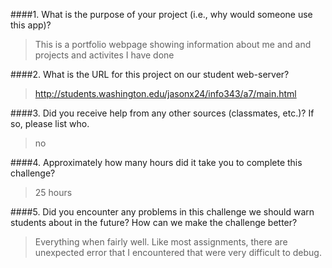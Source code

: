 ####1. What is the purpose of your project (i.e., why would someone use this app)?

>This is a portfolio webpage showing information about me and and projects and activites I have done

####2. What is the URL for this project on our student web-server?

>http://students.washington.edu/jasonx24/info343/a7/main.html

####3. Did you receive help from any other sources (classmates, etc.)? If so, please list who.

>no

####4. Approximately how many hours did it take you to complete this challenge?

>25 hours

####5. Did you encounter any problems in this challenge we should warn students about in the future? How can we make the challenge better?

>Everything when fairly well. Like most assignments, there are unexpected error that I encountered that were very difficult to debug.
